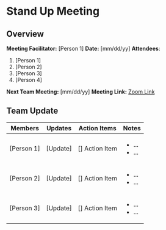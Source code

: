 # Stand Up Meeting

## Overview

**Meeting Facilitator:** [Person 1]
**Date:** [mm/dd/yy]
**Attendees**: 

<ol>
    <li> [Person 1] </li>
    <li> [Person 2] </li>
    <li> [Person 3] </li>
    <li> [Person 4] </li>
</ol>

**Next Team Meeting:** [mm/dd/yy]
**Meeting Link:** [Zoom Link]()

## Team Update
| Members    | Updates | Action Items | Notes |
| -------- | ------- | ------- | ------- |
| [Person 1]  | [Update]   | [] Action Item | <ul> <li> ... </li> <li> ... </li> </ul> | 
| [Person 2]  | [Update]   | [] Action Item | <ul> <li> ... </li> <li> ... </li> </ul> | 
| [Person 3]  | [Update]   | [] Action Item | <ul> <li> ... </li> <li> ... </li> </ul> | 

